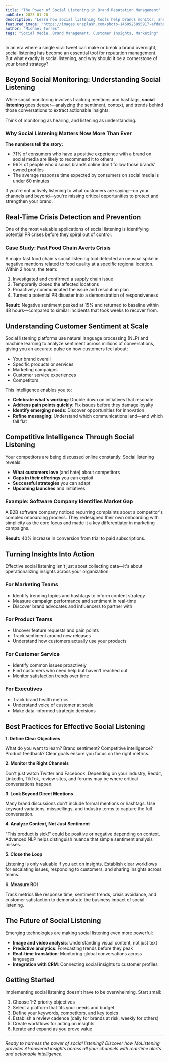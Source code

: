 ```yaml
---
title: "The Power of Social Listening in Brand Reputation Management"
pubDate: 2025-01-20
description: "Learn how social listening tools help brands monitor, analyze, and respond to online conversations to protect and enhance their reputation."
featured_image: "https://images.unsplash.com/photo-1460925895917-afdab827c52f?w=1200&h=630&fit=crop"
author: "Michael Torres"
tags: "Social Media, Brand Management, Customer Insights, Marketing"
---
```


In an era where a single viral tweet can make or break a brand overnight, social listening has become an essential tool for reputation management. But what exactly is social listening, and why should it be a cornerstone of your brand strategy?

## Beyond Social Monitoring: Understanding Social Listening

While social monitoring involves tracking mentions and hashtags, **social listening** goes deeper—analyzing the sentiment, context, and trends behind those conversations to extract actionable insights.

Think of monitoring as hearing, and listening as understanding.

### Why Social Listening Matters Now More Than Ever

**The numbers tell the story:**

- 71% of consumers who have a positive experience with a brand on social media are likely to recommend it to others
- 96% of people who discuss brands online don't follow those brands' owned profiles
- The average response time expected by consumers on social media is under 60 minutes

If you're not actively listening to what customers are saying—on your channels and beyond—you're missing critical opportunities to protect and strengthen your brand.

## Real-Time Crisis Detection and Prevention

One of the most valuable applications of social listening is identifying potential PR crises before they spiral out of control.

### Case Study: Fast Food Chain Averts Crisis

A major fast food chain's social listening tool detected an unusual spike in negative mentions related to food quality at a specific regional location. Within 2 hours, the team:

1. Investigated and confirmed a supply chain issue
2. Temporarily closed the affected locations
3. Proactively communicated the issue and resolution plan
4. Turned a potential PR disaster into a demonstration of responsiveness

**Result:** Negative sentiment peaked at 15% and returned to baseline within 48 hours—compared to similar incidents that took weeks to recover from.

## Understanding Customer Sentiment at Scale

Social listening platforms use natural language processing (NLP) and machine learning to analyze sentiment across millions of conversations, giving you an accurate pulse on how customers feel about:

- Your brand overall
- Specific products or services
- Marketing campaigns
- Customer service experiences
- Competitors

This intelligence enables you to:

- **Celebrate what's working**: Double down on initiatives that resonate
- **Address pain points quickly**: Fix issues before they damage loyalty
- **Identify emerging needs**: Discover opportunities for innovation
- **Refine messaging**: Understand which communications land—and which fall flat

## Competitive Intelligence Through Social Listening

Your competitors are being discussed online constantly. Social listening reveals:

- **What customers love** (and hate) about competitors
- **Gaps in their offerings** you can exploit
- **Successful strategies** you can adapt
- **Upcoming launches** and initiatives

### Example: Software Company Identifies Market Gap

A B2B software company noticed recurring complaints about a competitor's complex onboarding process. They redesigned their own onboarding with simplicity as the core focus and made it a key differentiator in marketing campaigns.

**Result:** 40% increase in conversion from trial to paid subscriptions.

## Turning Insights Into Action

Effective social listening isn't just about collecting data—it's about operationalizing insights across your organization:

### For Marketing Teams

- Identify trending topics and hashtags to inform content strategy
- Measure campaign performance and sentiment in real-time
- Discover brand advocates and influencers to partner with

### For Product Teams

- Uncover feature requests and pain points
- Track sentiment around new releases
- Understand how customers actually use your products

### For Customer Service

- Identify common issues proactively
- Find customers who need help but haven't reached out
- Monitor satisfaction trends over time

### For Executives

- Track brand health metrics
- Understand voice of customer at scale
- Make data-informed strategic decisions

## Best Practices for Effective Social Listening

**1. Define Clear Objectives**

What do you want to learn? Brand sentiment? Competitive intelligence? Product feedback? Clear goals ensure you focus on the right metrics.

**2. Monitor the Right Channels**

Don't just watch Twitter and Facebook. Depending on your industry, Reddit, LinkedIn, TikTok, review sites, and forums may be where critical conversations happen.

**3. Look Beyond Direct Mentions**

Many brand discussions don't include formal mentions or hashtags. Use keyword variations, misspellings, and industry terms to capture the full conversation.

**4. Analyze Context, Not Just Sentiment**

"This product is sick!" could be positive or negative depending on context. Advanced NLP helps distinguish nuance that simple sentiment analysis misses.

**5. Close the Loop**

Listening is only valuable if you act on insights. Establish clear workflows for escalating issues, responding to customers, and sharing insights across teams.

**6. Measure ROI**

Track metrics like response time, sentiment trends, crisis avoidance, and customer satisfaction to demonstrate the business impact of social listening.

## The Future of Social Listening

Emerging technologies are making social listening even more powerful:

- **Image and video analysis**: Understanding visual content, not just text
- **Predictive analytics**: Forecasting trends before they peak
- **Real-time translation**: Monitoring global conversations across languages
- **Integration with CRM**: Connecting social insights to customer profiles

## Getting Started

Implementing social listening doesn't have to be overwhelming. Start small:

1. Choose 1-2 priority objectives
2. Select a platform that fits your needs and budget
3. Define your keywords, competitors, and key topics
4. Establish a review cadence (daily for brands at risk, weekly for others)
5. Create workflows for acting on insights
6. Iterate and expand as you prove value

---

_Ready to harness the power of social listening? Discover how MoListening provides AI-powered insights across all your channels with real-time alerts and actionable intelligence._
